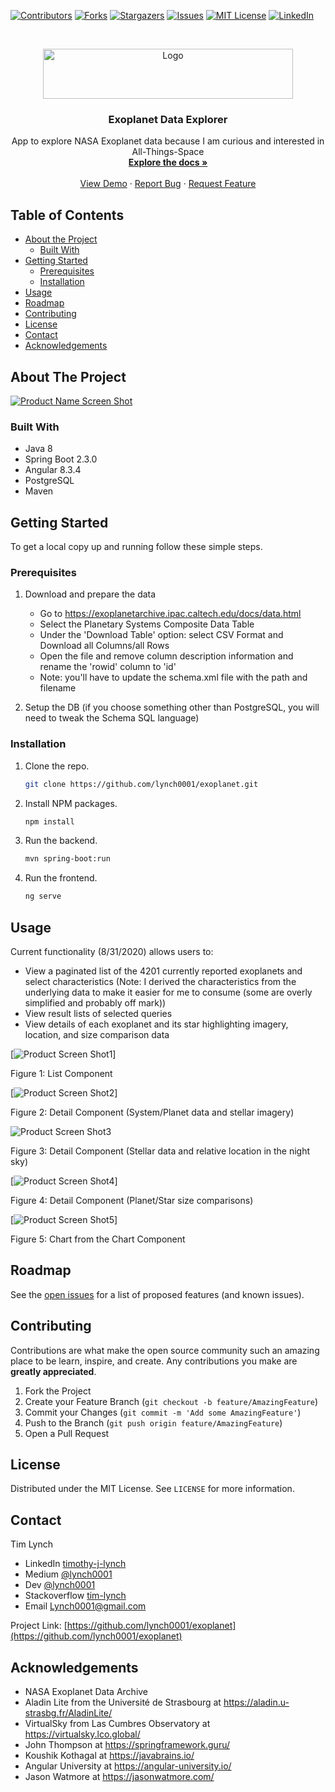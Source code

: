 
[![Contributors][contributors-shield]][contributors-url]
[![Forks][forks-shield]][forks-url]
[![Stargazers][stars-shield]][stars-url]
[![Issues][issues-shield]][issues-url]
[![MIT License][license-shield]][license-url]
[![LinkedIn][linkedin-shield]][linkedin-url]



<!-- PROJECT LOGO -->
<br />
<p align="center">
  <a href="https://github.com/lynch0001/exoplanet">
    <img src="https://user-images.githubusercontent.com/35854692/89293317-b95c6780-d62b-11ea-9943-737a8bb4746a.jpeg" alt="Logo" width="400" height="80">
  </a>

  <h3 align="center">Exoplanet Data Explorer</h3>

  <p align="center">
    App to explore NASA Exoplanet data because I am curious and interested in All-Things-Space
    <br />
    <a href="https://github.com/lynch0001/exoplanet"><strong>Explore the docs »</strong></a>
    <br />
    <br />
    <a href="https://github.com/lynch0001/exoplanet">View Demo</a>
    ·
    <a href="https://github.com/lynch0001/exoplanet">Report Bug</a>
    ·
    <a href="https://github.com/lynch0001/exoplanet/issues">Request Feature</a>
  </p>
</p>



<!-- TABLE OF CONTENTS -->
## Table of Contents

* [About the Project](#about-the-project)
  * [Built With](#built-with)
* [Getting Started](#getting-started)
  * [Prerequisites](#prerequisites)
  * [Installation](#installation)
* [Usage](#usage)
* [Roadmap](#roadmap)
* [Contributing](#contributing)
* [License](#license)
* [Contact](#contact)
* [Acknowledgements](#acknowledgements)



<!-- ABOUT THE PROJECT -->
## About The Project

[![Product Name Screen Shot][product-screenshot2]](https://example.com)




### Built With

* []() Java 8
* []() Spring Boot 2.3.0
* []() Angular 8.3.4
* []() PostgreSQL
* []() Maven


<!-- GETTING STARTED -->
## Getting Started

To get a local copy up and running follow these simple steps.

### Prerequisites

1. Download and prepare the data 

    * Go to https://exoplanetarchive.ipac.caltech.edu/docs/data.html
    * Select the Planetary Systems Composite Data Table
    * Under the 'Download Table' option: select CSV Format and Download all Columns/all Rows
    * Open the file and remove column description information and rename the 'rowid' column to 'id'
    * Note: you'll have to update the schema.xml file with the path and filename

2. Setup the DB (if you choose something other than PostgreSQL, you will need to tweak the Schema SQL language)

### Installation
 
1. Clone the repo.
    ```sh
    git clone https://github.com/lynch0001/exoplanet.git
    ```
2. Install NPM packages.
    ```sh
    npm install
    ```
3. Run the backend.
    ```sh
    mvn spring-boot:run
    ```
4. Run the frontend.
    ```sh
    ng serve
    ```

<!-- USAGE EXAMPLES -->
## Usage

Current functionality (8/31/2020) allows users to:

* View a paginated list of the 4201 currently reported exoplanets and select characteristics (Note: I derived the characteristics from the underlying data to make it easier for me to consume (some are overly simplified and probably off mark))
* View result lists of selected queries
* View details of each exoplanet and its star highlighting imagery, location, and size comparison data

 
[![Product Screen Shot1][product-screenshot1]]

Figure 1: List Component

[![Product Screen Shot2][product-screenshot2]]

Figure 2: Detail Component (System/Planet data and stellar imagery)

![Product Screen Shot3][product-screenshot3]

Figure 3: Detail Component (Stellar data and relative location in the night sky)

[![Product Screen Shot4][product-screenshot4]]

Figure 4: Detail Component (Planet/Star size comparisons)

[![Product Screen Shot5][product-screenshot5]]

Figure 5: Chart from the Chart Component 


<!-- ROADMAP -->
## Roadmap


See the [open issues](https://github.com/lynch0001/exoplanet/issues) for a list of proposed features (and known issues).


<!-- CONTRIBUTING -->
## Contributing

Contributions are what make the open source community such an amazing place to be learn, inspire, and create. Any contributions you make are **greatly appreciated**.

1. Fork the Project
2. Create your Feature Branch (`git checkout -b feature/AmazingFeature`)
3. Commit your Changes (`git commit -m 'Add some AmazingFeature'`)
4. Push to the Branch (`git push origin feature/AmazingFeature`)
5. Open a Pull Request



<!-- LICENSE -->
## License

Distributed under the MIT License. See `LICENSE` for more information.



<!-- CONTACT -->
## Contact

Tim Lynch 
* LinkedIn [timothy-j-lynch](https://www.linkedin.com/in/timothy-j-lynch/)
* Medium [@lynch0001](https://medium.com/@lynch0001) 
* Dev [@lynch0001](https://dev.to/lynch0001) 
* Stackoverflow [tim-lynch](https://stackoverflow.com/users/11063468/tim-lynch)
* Email Lynch0001@gmail.com

Project Link: [https://github.com/lynch0001/exoplanet](https://github.com/lynch0001/exoplanet)



<!-- ACKNOWLEDGEMENTS -->
## Acknowledgements

* []() NASA Exoplanet Data Archive
* []() Aladin Lite from the Université de Strasbourg at https://aladin.u-strasbg.fr/AladinLite/
* []() VirtualSky from Las Cumbres Observatory at https://virtualsky.lco.global/
* []() John Thompson at https://springframework.guru/
* []() Koushik Kothagal at https://javabrains.io/
* []() Angular University at https://angular-university.io/
* []() Jason Watmore at https://jasonwatmore.com/





<!-- MARKDOWN LINKS & IMAGES -->
<!-- https://www.markdownguide.org/basic-syntax/#reference-style-links -->
[contributors-shield]: https://img.shields.io/github/contributors/lynch0001/exoplanet.svg?style=flat-square
[contributors-url]: https://github.com/lynch0001/exoplanet/graphs/contributors
[forks-shield]: https://img.shields.io/github/forks/lynch0001/exoplanet.svg?style=flat-square
[forks-url]: https://github.com/lynch0001/exoplanet/network/members
[stars-shield]: https://img.shields.io/github/stars/lynch0001/exoplanet.svg?style=flat-square
[stars-url]: https://github.com/lynch0001/exoplanet/stargazers
[issues-shield]: https://img.shields.io/github/issues/lynch0001/exoplanet.svg?style=flat-square
[issues-url]: https://github.com/lynch0001/exoplanet/issues
[license-shield]: https://img.shields.io/github/license/lynch0001/exoplanet.svg?style=flat-square
[license-url]: https://github.com/lynch0001/exoplanet/blob/master/LICENSE.txt
[linkedin-shield]: https://img.shields.io/badge/-LinkedIn-black.svg?style=flat-square&logo=linkedin&colorB=555
[linkedin-url]: https://www.linkedin.com/in/timothy-j-lynch/

[product-screenshot1]: https://user-images.githubusercontent.com/35854692/91747909-0da42a00-eb8d-11ea-85da-d850c71fb74f.png
[product-screenshot2]: https://user-images.githubusercontent.com/35854692/92044066-6faa8e00-ed4b-11ea-9c20-24382ced953b.png
[product-screenshot3]: https://user-images.githubusercontent.com/35854692/92044104-80f39a80-ed4b-11ea-94de-19f2c29e3d26.png
[product-screenshot4]: https://user-images.githubusercontent.com/35854692/92044119-86e97b80-ed4b-11ea-8b6b-72fdebbba2b0.png
[product-screenshot5]: https://user-images.githubusercontent.com/35854692/92044127-8b159900-ed4b-11ea-8d31-db50deb92873.png
